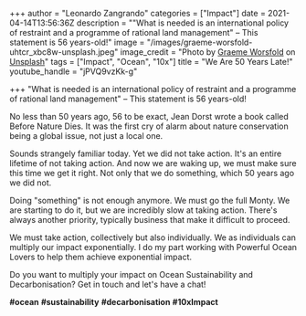 +++
author = "Leonardo Zangrando"
categories = ["Impact"]
date = 2021-04-14T13:56:36Z
description = "\"What is needed is an international policy of restraint and a programme of rational land management\" – This statement is 56 years-old!"
image = "/images/graeme-worsfold-uhtcr_xbc8w-unsplash.jpeg"
image_credit = "Photo by [Graeme Worsfold](https://unsplash.com/@worsfold?utm_source=unsplash&utm_medium=referral&utm_content=creditCopyText) on [Unsplash](https://unsplash.com/s/photos/late?utm_source=unsplash&utm_medium=referral&utm_content=creditCopyText)"
tags = ["Impact", "Ocean", "10x"]
title = "We Are 50 Years Late!"
youtube_handle = "jPVQ9vzKk-g"

+++
"What is needed is an international policy of restraint and a programme of rational land management" – This statement is 56 years-old!

No less than 50 years ago, 56 to be exact, Jean Dorst wrote a book called Before Nature Dies. It was the first cry of alarm about nature conservation being a global issue, not just a local one.

Sounds strangely familiar today. Yet we did not take action. It's an entire lifetime of not taking action. And now we are waking up, we must make sure this time we get it right. Not only that we do something, which 50 years ago we did not.

Doing "something" is not enough anymore. We must go the full Monty. We are starting to do it, but we are incredibly slow at taking action. There's always another priority, typically business that make it difficult to proceed.

We must take action, collectively but also individually. We as individuals can multiply our impact exponentially. I do my part working with Powerful Ocean Lovers to help them achieve exponential impact.

Do you want to multiply your impact on Ocean Sustainability and Decarbonisation? Get in touch and let's have a chat!

**#ocean** **#sustainability** **#decarbonisation** **#10xImpact**

